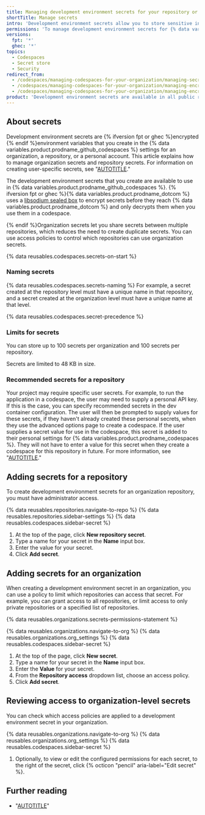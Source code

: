 ```yaml
---
title: Managing development environment secrets for your repository or organization
shortTitle: Manage secrets
intro: 'Development environment secrets allow you to store sensitive information in your organization or repository for use with {% data variables.product.prodname_github_codespaces %}.'
permissions: 'To manage development environment secrets for {% data variables.product.prodname_github_codespaces %} for an organization, you must be an organization owner.'
versions:
  fpt: '*'
  ghec: '*'
topics:
  - Codespaces
  - Secret store
  - Security
redirect_from:
  - /codespaces/managing-codespaces-for-your-organization/managing-secrets-for-your-repository-and-organization-for-github-codespaces
  - /codespaces/managing-codespaces-for-your-organization/managing-encrypted-secrets-for-your-repository-and-organization-for-codespaces
  - /codespaces/managing-codespaces-for-your-organization/managing-encrypted-secrets-for-your-repository-and-organization-for-github-codespaces
product: 'Development environment secrets are available in all public repositories, in private repositories owned by personal accounts, and in private repositories owned by organizations on {% data variables.product.prodname_team %} or {% data variables.product.prodname_enterprise %} plans. For more information, see "[AUTOTITLE](/get-started/learning-about-github/githubs-plans)."'
---
```


## About secrets

Development environment secrets are {% ifversion fpt or ghec %}encrypted {% endif %}environment variables that you create in the {% data variables.product.prodname_github_codespaces %} settings for an organization, a repository, or a personal account. This article explains how to manage organization secrets and repository secrets. For information on creating user-specific secrets, see "[AUTOTITLE](/codespaces/managing-your-codespaces/managing-your-account-specific-secrets-for-github-codespaces)."

The development environment secrets that you create are available to use in {% data variables.product.prodname_github_codespaces %}. {% ifversion fpt or ghec %}{% data variables.product.prodname_dotcom %} uses a [libsodium sealed box](https://libsodium.gitbook.io/doc/public-key_cryptography/sealed_boxes) to encrypt secrets before they reach {% data variables.product.prodname_dotcom %} and only decrypts them when you use them in a codespace.

{% endif %}Organization secrets let you share secrets between multiple repositories, which reduces the need to create duplicate secrets. You can use access policies to control which repositories can use organization secrets.

{% data reusables.codespaces.secrets-on-start %}

### Naming secrets

{% data reusables.codespaces.secrets-naming %} For example, a secret created at the repository level must have a unique name in that repository, and a secret created at the organization level must have a unique name at that level.

  {% data reusables.codespaces.secret-precedence %}

### Limits for secrets

You can store up to 100 secrets per organization and 100 secrets per repository.

Secrets are limited to 48 KB in size.

### Recommended secrets for a repository

Your project may require specific user secrets. For example, to run the application in a codespace, the user may need to supply a personal API key. If this is the case, you can specify recommended secrets in the dev container configuration. The user will then be prompted to supply values for these secrets, if they haven't already created these personal secrets, when they use the advanced options page to create a codespace. If the user supplies a secret value for use in the codespace, this secret is added to their personal settings for {% data variables.product.prodname_codespaces %}. They will not have to enter a value for this secret when they create a codespace for this repository in future. For more information, see "[AUTOTITLE](/codespaces/setting-up-your-project-for-codespaces/configuring-dev-containers/specifying-recommended-secrets-for-a-repository)."

## Adding secrets for a repository

To create development environment secrets for an organization repository, you must have administrator access.

{% data reusables.repositories.navigate-to-repo %}
{% data reusables.repositories.sidebar-settings %}
{% data reusables.codespaces.sidebar-secret %}

1. At the top of the page, click **New repository secret**.
1. Type a name for your secret in the **Name** input box.
1. Enter the value for your secret.
1. Click **Add secret**.

## Adding secrets for an organization

When creating a development environment secret in an organization, you can use a policy to limit which repositories can access that secret. For example, you can grant access to all repositories, or limit access to only private repositories or a specified list of repositories.

{% data reusables.organizations.secrets-permissions-statement %}

{% data reusables.organizations.navigate-to-org %}
{% data reusables.organizations.org_settings %}
{% data reusables.codespaces.sidebar-secret %}

1. At the top of the page, click **New secret**.
1. Type a name for your secret in the **Name** input box.
1. Enter the **Value** for your secret.
1. From the **Repository access** dropdown list, choose an access policy.
1. Click **Add secret**.

## Reviewing access to organization-level secrets

You can check which access policies are applied to a development environment secret in your organization.

{% data reusables.organizations.navigate-to-org %}
{% data reusables.organizations.org_settings %}
{% data reusables.codespaces.sidebar-secret %}

1. Optionally, to view or edit the configured permissions for each secret, to the right of the secret, click {% octicon "pencil" aria-label="Edit secret" %}.

## Further reading

* "[AUTOTITLE](/codespaces/managing-your-codespaces/managing-your-account-specific-secrets-for-github-codespaces)"
